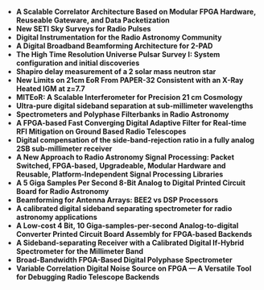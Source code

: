 
<ul>
                <li><b><a target="_blank" href="https://github.com/manjunath5496/Radio-Astronomy-Papers/blob/master/cmf(1).pdf" style="text-decoration:none;">A Scalable Correlator Architecture Based on Modular FPGA Hardware, Reuseable Gateware, and Data Packetization</a></b></li>
                <li><b><a target="_blank" href="https://github.com/manjunath5496/Radio-Astronomy-Papers/blob/master/cmf(2).pdf" style="text-decoration:none;">New SETI Sky Surveys for Radio Pulses</a></b></li>
                <li><b><a target="_blank" href="https://github.com/manjunath5496/Radio-Astronomy-Papers/blob/master/cmf(3).pdf" style="text-decoration:none;">Digital Instrumentation for the Radio Astronomy Community</a></b></li>
                <li><b><a target="_blank" href="https://github.com/manjunath5496/Radio-Astronomy-Papers/blob/master/cmf(4).pdf" style="text-decoration:none;">A Digital Broadband Beamforming Architecture for 2-PAD</a></b></li>
                <li><b><a target="_blank" href="https://github.com/manjunath5496/Radio-Astronomy-Papers/blob/master/cmf(5).pdf" style="text-decoration:none;">The High Time Resolution Universe Pulsar Survey I: System configuration and initial discoveries</a></b></li>
                <li><b><a target="_blank" href="https://github.com/manjunath5496/Radio-Astronomy-Papers/blob/master/cmf(6).pdf" style="text-decoration:none;">Shapiro delay measurement of a 2 solar mass neutron star</a></b></li>
                <li><b><a target="_blank" href="https://github.com/manjunath5496/Radio-Astronomy-Papers/blob/master/cmf(7).pdf" style="text-decoration:none;">New Limits on 21cm EoR From PAPER-32 Consistent with an X-Ray Heated IGM at z=7.7</a></b></li>
                <li><b><a target="_blank" href="https://github.com/manjunath5496/Radio-Astronomy-Papers/blob/master/cmf(8).pdf" style="text-decoration:none;">MITEoR: A Scalable Interferometer for Precision 21 cm Cosmology</a></b></li>
                <li><b><a target="_blank" href="https://github.com/manjunath5496/Radio-Astronomy-Papers/blob/master/cmf(9).pdf" style="text-decoration:none;">Ultra-pure digital sideband separation at sub-millimeter wavelengths</a></b></li>
                <li><b><a target="_blank" href="https://github.com/manjunath5496/Radio-Astronomy-Papers/blob/master/cmf(10).pdf" style="text-decoration:none;">Spectrometers and Polyphase Filterbanks in Radio Astronomy</a></b></li>
                <li><b><a target="_blank" href="https://github.com/manjunath5496/Radio-Astronomy-Papers/blob/master/cmf(11).pdf" style="text-decoration:none;">A FPGA-based Fast Converging Digital Adaptive Filter for Real-time RFI Mitigation on Ground Based Radio Telescopes</a></b></li>
                <li><b><a target="_blank" href="https://github.com/manjunath5496/Radio-Astronomy-Papers/blob/master/cmf(12).pdf" style="text-decoration:none;">Digital compensation of the side-band-rejection ratio in a fully analog 2SB sub-millimeter receiver</a></b></li>
                <li><b><a target="_blank" href="https://github.com/manjunath5496/Radio-Astronomy-Papers/blob/master/cmf(13).pdf" style="text-decoration:none;">A New Approach to Radio Astronomy Signal Processing: Packet Switched, FPGA-based, Upgradeable, Modular Hardware
and Reusable, Platform-Independent Signal Processing Libraries</a></b></li>
                <li><b><a target="_blank" href="https://github.com/manjunath5496/Radio-Astronomy-Papers/blob/master/cmf(14).pdf" style="text-decoration:none;">A 5 Giga Samples Per Second 8-Bit Analog to Digital Printed Circuit Board for Radio Astronomy</a></b></li>
                <li><b><a target="_blank" href="https://github.com/manjunath5496/Radio-Astronomy-Papers/blob/master/cmf(15).pdf" style="text-decoration:none;">Beamforming for Antenna Arrays: BEE2 vs DSP Processors</a></b></li>
                <li><b><a target="_blank" href="https://github.com/manjunath5496/Radio-Astronomy-Papers/blob/master/cmf(16).pdf" style="text-decoration:none;">A calibrated digital sideband separating spectrometer for radio astronomy applications</a></b></li>
                <li><b><a target="_blank" href="https://github.com/manjunath5496/Radio-Astronomy-Papers/blob/master/cmf(17).pdf" style="text-decoration:none;">A Low-cost 4 Bit, 10 Giga-samples-per-second Analog-to-digital Converter Printed Circuit Board Assembly for FPGA-based Backends</a></b></li>
                <li><b><a target="_blank" href="https://github.com/manjunath5496/Radio-Astronomy-Papers/blob/master/cmf(18).pdf" style="text-decoration:none;">A Sideband-separating Receiver with a Calibrated Digital If-Hybrid Spectrometer for the Millimeter Band</a></b></li>
  
<li><b><a target="_blank" href="https://github.com/manjunath5496/Radio-Astronomy-Papers/blob/master/cmf(19).pdf" style="text-decoration:none;">Broad-Bandwidth FPGA-Based Digital Polyphase Spectrometer</a></b></li>


 <li><b><a target="_blank" href="https://github.com/manjunath5496/Radio-Astronomy-Papers/blob/master/cmf(20).pdf" style="text-decoration:none;"> Variable Correlation Digital Noise Source on FPGA — A Versatile Tool for Debugging Radio Telescope Backends</a></b></li>

  
               
</ul>


